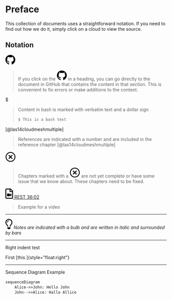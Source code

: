 # Preface

This collection of documents uses a straightforward notation. If you need to find out how we do it, simply click on a cloud to view the source.




## Notation

![Github](images/github.png)

> If you click on the ![Github](images/github.png) in a heading, you can go directly to the document in GitHub that contains the content in that section. This is convenient to fix errors or make additions to the content.

$

> Content in bash is marked with verbatim text and a dollar sign
>
>  ```bash
>  $ This is a bash text
>  ```

[@las14cloudmeshmultiple]

> References are indicated with a number and are included in the
> reference chapter [@las14cloudmeshmultiple]


![No](images/no.png)

> Chapters marked with a ![No](images/no.png) are not yet complete or have some issue
> that we know about. These chapters need to be fixed.


[![Video](images/video.png) REST 36:02](https://youtu.be/xjFuA6q5N_U)

> Example for a video



---

![Idea](images/idea.png) *Notes are indicated with a bulb and are written in italic and surrounded by bars*

---

Right indent test

First [this ]{style="float:right"}

---

Sequence Diagram Example

~~~mermaid
sequenceDiagram
    Alice->>John: Hello John
    John-->>Alice: Hallo Allice
~~~
